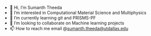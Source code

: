 - 👋 Hi, I’m Sumanth Theeda
- 👀 I’m interested in Computational Material Science and Multiphysics
- 🌱 I’m currently learning git and PRISMS-PF
- 💞️ I’m looking to collaborate on Machine learning projects
- 📫 How to reach me email @sumanth.theeda@utdallas.edu

<!---
stheeda07/stheeda07 is a ✨ special ✨ repository because its `README.md` (this file) appears on your GitHub profile.
You can click the Preview link to take a look at your changes.
--->
